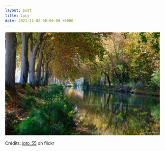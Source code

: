 ```yaml
---
layout: post
title: Lucy
date: 2021-11-02 00:00:00 +0000
---
```


![Lucy](/images/2021-11-02.jpg)

Crédits: [jpto_55](https://www.flickr.com/people/jpto_55/) on flickr
